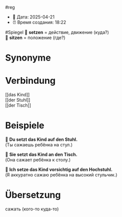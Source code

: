 #reg
- 📍 Дата: 2025-04-21
- ⏰ Время создания: 18:22

#Spiegel 
🔁 **setzen** = действие, движение (куда?)  
🔄 **sitzen** = положение (где?)
# Synonyme

# Verbindung 
[[das Kind]]  
[[der Stuhl]]  
[[der Tisch]]
# Beispiele
🔹 **Du setzt das Kind auf den Stuhl.**  
(Ты сажаешь ребёнка на стул.)

🔹 **Sie setzt das Kind an den Tisch.**  
(Она сажает ребёнка к столу.)

🔹 **Ich setze das Kind vorsichtig auf den Hochstuhl.**  
(Я аккуратно сажаю ребёнка на высокий стульчик.)
# Übersetzung
сажать (кого-то куда-то)